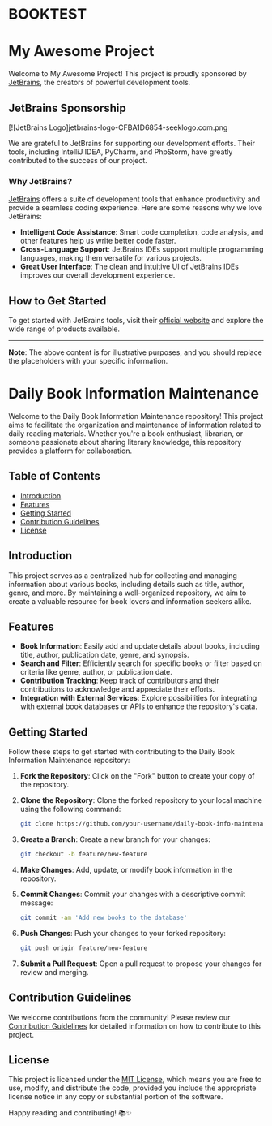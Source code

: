 # BOOKTEST
# My Awesome Project

Welcome to My Awesome Project! This project is proudly sponsored by [JetBrains](https://www.jetbrains.com/), the creators of powerful development tools.

## JetBrains Sponsorship

[![JetBrains Logo]jetbrains-logo-CFBA1D6854-seeklogo.com.png

We are grateful to JetBrains for supporting our development efforts. Their tools, including IntelliJ IDEA, PyCharm, and PhpStorm, have greatly contributed to the success of our project.

### Why JetBrains?

[JetBrains](https://www.jetbrains.com/) offers a suite of development tools that enhance productivity and provide a seamless coding experience. Here are some reasons why we love JetBrains:

- **Intelligent Code Assistance**: Smart code completion, code analysis, and other features help us write better code faster.
- **Cross-Language Support**: JetBrains IDEs support multiple programming languages, making them versatile for various projects.
- **Great User Interface**: The clean and intuitive UI of JetBrains IDEs improves our overall development experience.

## How to Get Started

To get started with JetBrains tools, visit their [official website](https://www.jetbrains.com/) and explore the wide range of products available.

---

**Note**: The above content is for illustrative purposes, and you should replace the placeholders with your specific information.


# Daily Book Information Maintenance

Welcome to the Daily Book Information Maintenance repository! This project aims to facilitate the organization and maintenance of information related to daily reading materials. Whether you're a book enthusiast, librarian, or someone passionate about sharing literary knowledge, this repository provides a platform for collaboration.

## Table of Contents

- [Introduction](#introduction)
- [Features](#features)
- [Getting Started](#getting-started)
- [Contribution Guidelines](#contribution-guidelines)
- [License](#license)

## Introduction

This project serves as a centralized hub for collecting and managing information about various books, including details such as title, author, genre, and more. By maintaining a well-organized repository, we aim to create a valuable resource for book lovers and information seekers alike.

## Features

- **Book Information**: Easily add and update details about books, including title, author, publication date, genre, and synopsis.
- **Search and Filter**: Efficiently search for specific books or filter based on criteria like genre, author, or publication date.
- **Contribution Tracking**: Keep track of contributors and their contributions to acknowledge and appreciate their efforts.
- **Integration with External Services**: Explore possibilities for integrating with external book databases or APIs to enhance the repository's data.

## Getting Started

Follow these steps to get started with contributing to the Daily Book Information Maintenance repository:

1. **Fork the Repository**: Click on the "Fork" button to create your copy of the repository.

2. **Clone the Repository**: Clone the forked repository to your local machine using the following command:

    ```bash
    git clone https://github.com/your-username/daily-book-info-maintenance.git
    ```

3. **Create a Branch**: Create a new branch for your changes:

    ```bash
    git checkout -b feature/new-feature
    ```

4. **Make Changes**: Add, update, or modify book information in the repository.

5. **Commit Changes**: Commit your changes with a descriptive commit message:

    ```bash
    git commit -am 'Add new books to the database'
    ```

6. **Push Changes**: Push your changes to your forked repository:

    ```bash
    git push origin feature/new-feature
    ```

7. **Submit a Pull Request**: Open a pull request to propose your changes for review and merging.

## Contribution Guidelines

We welcome contributions from the community! Please review our [Contribution Guidelines](CONTRIBUTING.md) for detailed information on how to contribute to this project.

## License

This project is licensed under the [MIT License](LICENSE), which means you are free to use, modify, and distribute the code, provided you include the appropriate license notice in any copy or substantial portion of the software.

Happy reading and contributing! 📚✨
